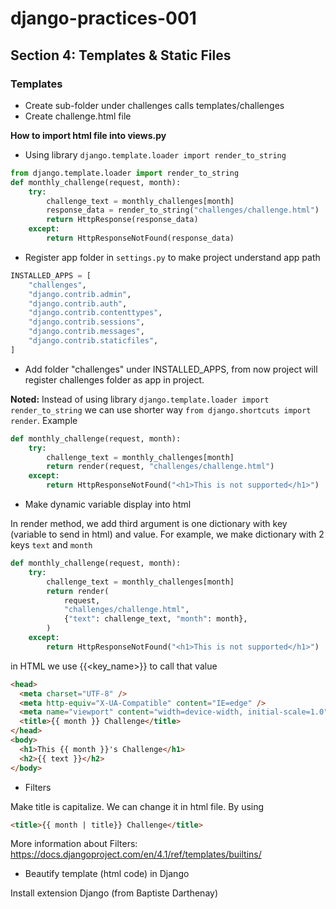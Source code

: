 # django-practices-001

## Section 4: Templates & Static Files

### Templates

- Create sub-folder under challenges calls templates/challenges
- Create challenge.html file

<b>How to import html file into views.py</b>

- Using library `django.template.loader import render_to_string`

```python
from django.template.loader import render_to_string
def monthly_challenge(request, month):
    try:
        challenge_text = monthly_challenges[month]
        response_data = render_to_string("challenges/challenge.html")
        return HttpResponse(response_data)
    except:
        return HttpResponseNotFound(response_data)
```

- Register app folder in `settings.py` to make project understand app path

```python
INSTALLED_APPS = [
    "challenges",
    "django.contrib.admin",
    "django.contrib.auth",
    "django.contrib.contenttypes",
    "django.contrib.sessions",
    "django.contrib.messages",
    "django.contrib.staticfiles",
]
```

- Add folder "challenges" under INSTALLED_APPS, from now project will register challenges folder as app in project.

<b>Noted:</b>
Instead of using library `django.template.loader import render_to_string` we can use shorter way `from django.shortcuts import render`. Example

```python
def monthly_challenge(request, month):
    try:
        challenge_text = monthly_challenges[month]
        return render(request, "challenges/challenge.html")
    except:
        return HttpResponseNotFound("<h1>This is not supported</h1>")
```

- Make dynamic variable display into html

In render method, we add third argument is one dictionary with key (variable to send in html) and value. For example, we make dictionary with 2 keys `text` and `month`

```python
def monthly_challenge(request, month):
    try:
        challenge_text = monthly_challenges[month]
        return render(
            request,
            "challenges/challenge.html",
            {"text": challenge_text, "month": month},
        )
    except:
        return HttpResponseNotFound("<h1>This is not supported</h1>")

```

in HTML we use {{<key_name>}} to call that value

```html
<head>
  <meta charset="UTF-8" />
  <meta http-equiv="X-UA-Compatible" content="IE=edge" />
  <meta name="viewport" content="width=device-width, initial-scale=1.0" />
  <title>{{ month }} Challenge</title>
</head>
<body>
  <h1>This {{ month }}'s Challenge</h1>
  <h2>{{ text }}</h2>
</body>
```

- Filters

Make title is capitalize. We can change it in html file. By using

```html
<title>{{ month | title}} Challenge</title>
```

More information about Filters: https://docs.djangoproject.com/en/4.1/ref/templates/builtins/

- Beautify template (html code) in Django

Install extension Django (from Baptiste Darthenay)
